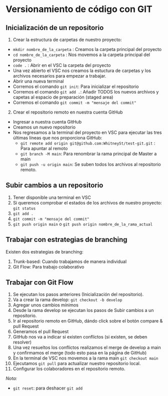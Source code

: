 # Versionamiento de código con GIT
## Inicialización de un repositorio
1. Crear la estructura de carpetas de nuestro proyecto:
- `mkdir nombre_de_la_carpeta` : Creamos la carpeta principal del proyecto
- `cd nombre_de_la_carpeta` : Nos movemos a la carpeta principal del proyecto
- `code .` : Abrir en el VSC la carpeta del proyecto
- Una vez abierto el VSC nos creamos la estuctura de carpetas y los archivos necesarios para empezar a trabajar.
- Abrir una nueva terminal
- Corremos el comando `git init`: Para inicializar el repositorio
- Corremos el comando `git add .`: Añadir TODOS los nuevos archivos y capetas al espacio de preparación (staged area)
- Corremos el comando `git commit -m "mensaje del commit"`
2. Crear el repositorio remoto en nuestra cuenta GitHub
- Ingresar a nuestra cuenta GitHub
- Creamos un nuevo repositorio
- Nos regresamos a la terminal del proyecto en VSC para ejecutar las tres últimas líneas que nos proporciona GitHub:
    - `git remote add origin git@github.com:WhitneySt/test-git.git` : Para apuntar al remoto
    - `git branch -M main`: Para renombrar la rama principal de Master a main
    - `git push -u origin main`: Se suben todos los archivos al repositorio remoto.

## Subir cambios a un repositorio

1. Tener disponible una terminal en VSC
2. Si queremos comprobar el estados de los archivos de nuestro proyecto: `git status`
3. `git add .`
4. `git commit -m "mensaje del commit"`
5. `git push origin main` o `git push origin nombre_de_la_rama_actual`

## Trabajar con estrategias de branching
Existen dos estrategias de branching:
1. Trunk-based: Cuando trabajamos de manera individual
2. Git Flow: Para trabajo colaborativo

## Trabajar con Git Flow
1. Se ejecutan los pasos anteriores (Inicialización del repositorio).
2. Va a crear la rama develop: `git checkout -b develop`
3. Agregar unos cambios mínimos
4. Desde la rama develop se ejecutan los pasos de Subir cambios a un repositorio.
5. Ir al repositorio remoto en GitHub, dándo click sobre el botón compare & pull Request
6. Generamos el pull Request
7. GitHub nos va a indicar si existen conflictos (si existen, se deben resolver)
8. Una vez resueltos los conflictos realizamos el merge de develop a main y confirmamos el merge (todo esto pasa en la página de GitHub)
9. En la terminal de VSC nos movemos a la rama main `git checkout main`
10. Ejecutamos `git pull` para actualizar nuestro repositorio local.
11. Configurar los colaboradores en el repositorio remoto.

*Nota:*
- `git reset`: para deshacer `git add`